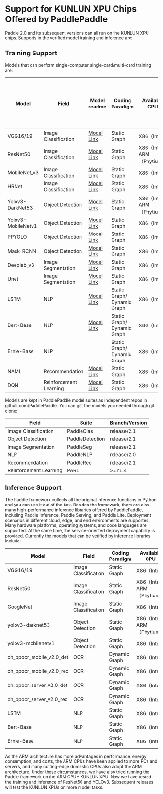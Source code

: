 # Support for KUNLUN XPU Chips Offered by PaddlePaddle

Paddle 2.0 and its subsequent versions can all run on the KUNLUN XPU chips. Supports in the verified model training and inference are: 

## Training Support

Models that can perform single-computer single-card/multi-card training are: 

| Model               | Field     | Model readme                                                   | Coding Paradigm      | Available CPU           | Whether the single-computer multi-card training is supported   |
| ------------------ | -------- | ------------------------------------------------------------ | ------------- | ----------------------- | -------------- |
| VGG16/19           | Image Classification | [Model Link](https://github.com/PaddlePaddle/PaddleClas/blob/release/2.1/docs/zh_CN/extension/train_on_xpu.md) | Static Graph        | X86（Intel）            | Supported           |
| ResNet50           | Image Classification | [Model Link](https://github.com/PaddlePaddle/PaddleClas/blob/release/2.1/docs/zh_CN/extension/train_on_xpu.md) | Static Graph        | X86（Intel）ARM（Phytium） | Supported           |
| MobileNet_v3       | Image Classification | [Model Link](https://github.com/PaddlePaddle/PaddleClas/blob/release/2.1/docs/zh_CN/extension/train_on_xpu.md) | Static Graph        | X86（Intel）            | Supported           |
| HRNet              | Image Classification | [Model Link](https://github.com/PaddlePaddle/PaddleClas/blob/release/2.1/docs/zh_CN/extension/train_on_xpu.md) | Static Graph        | X86（Intel）            | Supported           |
| Yolov3-DarkNet53   | Object Detection | [Model Link](https://github.com/PaddlePaddle/PaddleDetection/blob/release/2.1/docs/tutorials/train_on_kunlun.md) | Static Graph        | X86（Intel）ARM（Phytium） | Supported           |
| Yolov3-MobileNetv1 | Object Detection | [Model Link](https://github.com/PaddlePaddle/PaddleDetection/blob/release/2.1/docs/tutorials/train_on_kunlun.md) | Static Graph        | X86（Intel）            | Supported           |
| PPYOLO             | Object Detection | [Model Link](https://github.com/PaddlePaddle/PaddleDetection/blob/release/2.1/docs/tutorials/train_on_kunlun.md) | Static Graph        | X86（Intel）            | Supported           |
| Mask_RCNN          | Object Detection | [Model Link](https://github.com/PaddlePaddle/PaddleDetection/blob/release/2.1/docs/tutorials/train_on_kunlun.md) | Static Graph        | X86（Intel）            | Supported           |
| Deeplab_v3         | Image Segmentation | [Model Link](https://github.com/PaddlePaddle/PaddleSeg/blob/release/2.1/legacy/docs/train_on_xpu.md) | Static Graph        | X86（Intel）            | Supported           |
| Unet               | Image Segmentation | [Model Link](https://github.com/PaddlePaddle/PaddleSeg/blob/release/2.1/legacy/docs/train_on_xpu.md) | Static Graph        | X86（Intel）            | Supported           |
| LSTM               | NLP      | [Model Link](https://github.com/PaddlePaddle/PaddleNLP/tree/release/2.0/examples/text_classification/rnn) | Static Graph/ Dynamic Graph | X86（Intel）            | Supported           |
| Bert-Base          | NLP      | [Model Link](https://github.com/PaddlePaddle/PaddleNLP/blob/release/2.0/examples/language_model/bert/README.md) | Static Graph/ Dynamic Graph | X86（Intel）            | Supported (Static Graph) |
| Ernie-Base         | NLP      |                                                              | Static Graph/ Dynamic Graph | X86（Intel）            | Supported (Static Graph) |
| NAML               | Recommendation     | [Model Link](https://github.com/PaddlePaddle/PaddleRec/blob/release/2.1.0/models/rank/naml/train_on_kunlun.md) | Static Graph        | X86（Intel）            | Supported           |
| DQN                | Reinforcement Learning  | [Model Link](https://github.com/PaddlePaddle/PARL/blob/r1.4.3/examples/DQN/train_on_xpu.md) | Static Graph       | X86（Intel）            | Supported           |

Models are kept in PaddlePaddle model suites as independent repos in github.com/PaddlePaddle. You can get the models you needed through git clone:

| Field     | Suite        | Branch/Version   |
| -------- | --------------- | ----------- |
| Image Classification | PaddleClas      | release/2.1 |
| Object Detection | PaddleDetection | release/2.1 |
| Image Segmentation | PaddleSeg       | release/2.1 |
| NLP      | PaddleNLP       | release/2.0 |
| Recommendation     | PaddleRec       | release/2.1 |
| Reinforcement Learning | PARL            | >= r1.4     |



## Inference Support

The Paddle framework collects all the original inference functions in Python and you can use it out of the box. 
Besides the framework, there are also many high-performance inference libraries offered by PaddlePaddle, including Paddle Inference, Paddle Serving, and Paddle Lite. Deployment scenarios in different cloud, edge, and end environments are supported. Many hardware platforms, operating systems, and code languages are supported. At the same time, the service-oriented deployment capability is provided. Currently the models that can be verified by inference libraries include: 

| Model                     | Field     | Coding Paradigm | Available CPU           |
| ------------------------ | -------- | -------- | ----------------------- |
| VGG16/19                 | Image Classification | Static Graph   | X86（Intel）            |
| ResNet50                 | Image Classification | Static Graph   | X86（Intel）ARM（Phytium） |
| GoogleNet                | Image Classification | Static Graph   | X86（Intel）            |
| yolov3-darknet53         | Object Detection | Static Graph   | X86（Intel）ARM（Phytium） |
| yolov3-mobilenetv1       | Object Detection | Static Graph   | X86（Intel）            |
| ch_ppocr_mobile_v2.0_det | OCR      | Dynamic Graph   | X86（Intel）            |
| ch_ppocr_mobile_v2.0_rec | OCR      | Dynamic Graph   | X86（Intel）            |
| ch_ppocr_server_v2.0_det | OCR      | Dynamic Graph   | X86（Intel）            |
| ch_ppocr_server_v2.0_rec | OCR      | Dynamic Graph   | X86（Intel）            |
| LSTM                     | NLP      | Static Graph   | X86（Intel）            |
| Bert-Base                | NLP      | Static Graph   | X86（Intel）            |
| Ernie-Base               | NLP      | Static Graph   | X86（Intel）            |


As the ARM architecture has more advantages in performance, energy consumption, and costs, the ARM CPUs have been applied to more PCs and servers, and many cutting-edge domestic CPUs also adopt the ARM architecture. Under these circumstances, we have also tried running the Paddle framework on the ARM CPU+ KUNLUN XPU. Now we have tested the training and inference of ResNet50 and YOLOv3. Subsequent releases will test the KUNLUN XPUs on more model tasks. 
